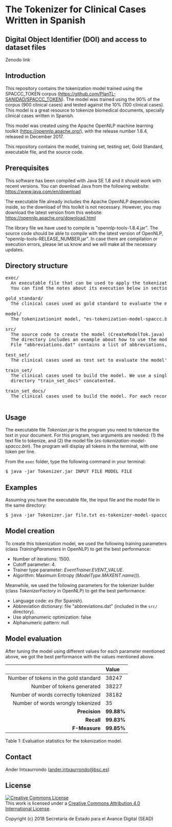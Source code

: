 # The Tokenizer for Clinical Cases Written in Spanish

## Digital Object Identifier (DOI) and access to dataset files
Zenodo link

## Introduction
This repository contains the tokenization model trained using the SPACCC_TOKEN corpus (https://github.com/PlanTL-SANIDAD/SPACCC_TOKEN). The model was trained using the 90% of the corpus (900 clinical cases) and tested against the 10% (100 clinical cases). This model is a great resource to tokenize biomedical documents, specially clinical cases written in Spanish.

This model was created using the Apache OpenNLP machine learning toolkit (https://opennlp.apache.org/), with the release number 1.8.4, released in December 2017. 

This repository contains the model, training set, testing set, Gold Standard, executable file, and the source code.

## Prerequisites
This software has been compiled with Java SE 1.8 and it should work with recent versions. You can download Java from the following website: https://www.java.com/en/download

The executable file already includes the Apache OpenNLP dependencies inside, so the download of this toolkit is not necessary. However, you may download the latest version from this website: https://opennlp.apache.org/download.html

The library file we have used to compile is "opennlp-tools-1.8.4.jar". The source code should be able to compile with the latest version of OpenNLP, "opennlp-tools-RELEASE_NUMBER.jar". In case there are compilation or execution errors, please let us know and we will make all the necessary updates.

## Directory structure
<pre>
exec/
  An executable file that can be used to apply the tokenization to your documents. 
  You can find the notes about its execution below in section "Usage".

gold_standard/
  The clinical cases used as gold standard to evaluate the model's performance.
  
model/
  The tokenizationint model, "es-tokenization-model-spaccc.bin", a binary file.
  
src/
  The source code to create the model (CreateModelTok.java) and evaluate it (EvaluateModelTok.java). 
  The directory includes an example about how to use the model inside your code (Tokenization.java).
  File "abbreviations.dat" contains a list of abbreviations, essential to build the model.

test_set/
  The clinical cases used as test set to evaluate the model's performance.

train_set/
  The clinical cases used to build the model. We use a single file with all documents present in 
  directory "train_set_docs" concatented.

train_set_docs/
  The clinical cases used to build the model. For each record the sentences are already splitted.

</pre>

## Usage
The executable file *Tokenizer.jar* is the program you need to tokenize the text in your document. For this program, two arguments are needed: (1) the text file to tokenize, and (2) the model file (*es-tokenization-model-spaccc.bin*). The program will display all tokens in the terminal, with one token per line.

From the `exec` folder, type the following command in your terminal:

<pre>
$ java -jar Tokenizer.jar INPUT_FILE MODEL_FILE
</pre>

## Examples

Assuming you have the executable file, the input file and the model file in the same directory:
<pre>
$ java -jar Tokenizer.jar file.txt es-tokenizer-model-spaccc.bin
</pre>

## Model creation
To create this tokenization model, we used the following training parameters (class *TrainingParameters* in OpenNLP) to get the best performance:
- Number of iterations: 1500.
- Cutoff parameter: 4.
- Trainer type parameter: *EventTrainer.EVENT_VALUE*.
- Algorithm: Maximum Entropy (*ModelType.MAXENT.name()*).

Meanwhile, we used the following parameters for the tokenizer builder (class *TokenizerFactory* in OpenNLP) to get the best performance:
- Language code: *es* (for Spanish).
- Abbreviation dictionary: file "abbreviations.dat" (included in the `src/` directory).
- Use alphanumeric optimization: false
- Alphanumeric pattern: null

## Model evaluation

After tuning the model using different values for each parameter mentioned above, we got the best performance with the values mentioned above.

|      | Value |
| ----------------------------------------: | :------ |
| Number of tokens in the gold standard | 38247   |
| Number of tokens generated            | 38227   |
| Number of words correctly tokenized   | 38182   |
| Number of words wrongly tokenized     | 35     |
| **Precision**                                | **99.88%** |
| **Recall**                                   | **99.83%** |
| **F-Measure**                                | **99.85%**|

Table 1: Evaluation statistics for the tokenization model.


## Contact

Ander Intxaurrondo (ander.intxaurrondo@bsc.es)


## License

<a rel="license" href="http://creativecommons.org/licenses/by/4.0/"><img alt="Creative Commons License" style="border-width:0" src="https://i.creativecommons.org/l/by/4.0/88x31.png" /></a><br />This work is licensed under a <a rel="license" href="http://creativecommons.org/licenses/by/4.0/">Creative Commons Attribution 4.0 International License</a>.

Copyright (c) 2018 Secretaría de Estado para el Avance Digital (SEAD)

